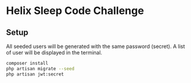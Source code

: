 # Helix Sleep Code Challenge
## Setup
All seeded users will be generated with the same password (secret). A list of user will be displayed in the terminal.
```bash
composer install
php artisan migrate --seed
php artisan jwt:secret
```

